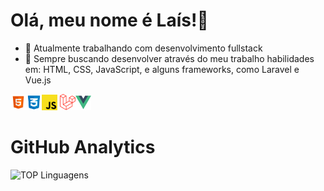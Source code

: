Olá, meu nome é Laís!👋
=============================

- 🔭 Atualmente trabalhando com desenvolvimento fullstack 
- 🌱 Sempre buscando desenvolver através do meu trabalho habilidades em: HTML, CSS, JavaScript, e alguns frameworks, como Laravel e Vue.js 

<div style="justify-content: center">
<img src="images/html_5-512.png" width="25"><img src="images/logo-css-3-768.png" width="25"><img src="images/js-img.png" width="25"> <img src="images/laravel-img.png" width="25"><img src="images/vuejs-img.png" width="25">
</div>

# GitHub Analytics
![TOP Linguagens](https://github-readme-stats.vercel.app/api/top-langs/?username=LaisGalvao&layout=compact&theme=synthwave)  
